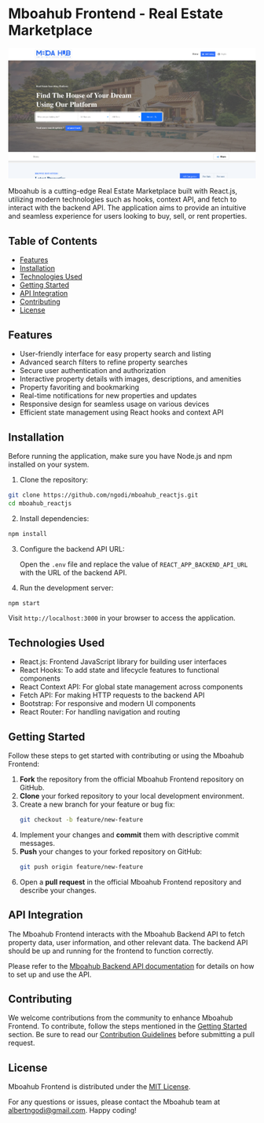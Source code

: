 # Mboahub Frontend - Real Estate Marketplace

![Mboahub Logo](mboahub_landing_page.png)

Mboahub is a cutting-edge Real Estate Marketplace built with React.js, utilizing modern technologies such as hooks, context API, and fetch to interact with the backend API. The application aims to provide an intuitive and seamless experience for users looking to buy, sell, or rent properties.

## Table of Contents

- [Features](#features)
- [Installation](#installation)
- [Technologies Used](#technologies-used)
- [Getting Started](#getting-started)
- [API Integration](#api-integration)
- [Contributing](#contributing)
- [License](#license)

## Features

- User-friendly interface for easy property search and listing
- Advanced search filters to refine property searches
- Secure user authentication and authorization
- Interactive property details with images, descriptions, and amenities
- Property favoriting and bookmarking
- Real-time notifications for new properties and updates
- Responsive design for seamless usage on various devices
- Efficient state management using React hooks and context API

## Installation

Before running the application, make sure you have Node.js and npm installed on your system.

1. Clone the repository:

```bash
git clone https://github.com/ngodi/mboahub_reactjs.git
cd mboahub_reactjs
```

2. Install dependencies:

```bash
npm install
```

3. Configure the backend API URL:

   Open the `.env` file and replace the value of `REACT_APP_BACKEND_API_URL` with the URL of the backend API.

4. Run the development server:

```bash
npm start
```

Visit `http://localhost:3000` in your browser to access the application.

## Technologies Used

- React.js: Frontend JavaScript library for building user interfaces
- React Hooks: To add state and lifecycle features to functional components
- React Context API: For global state management across components
- Fetch API: For making HTTP requests to the backend API
- Bootstrap: For responsive and modern UI components
- React Router: For handling navigation and routing

## Getting Started

Follow these steps to get started with contributing or using the Mboahub Frontend:

1. **Fork** the repository from the official Mboahub Frontend repository on GitHub.
2. **Clone** your forked repository to your local development environment.
3. Create a new branch for your feature or bug fix:
   ```bash
   git checkout -b feature/new-feature
   ```
4. Implement your changes and **commit** them with descriptive commit messages.
5. **Push** your changes to your forked repository on GitHub:
   ```bash
   git push origin feature/new-feature
   ```
6. Open a **pull request** in the official Mboahub Frontend repository and describe your changes.

## API Integration

The Mboahub Frontend interacts with the Mboahub Backend API to fetch property data, user information, and other relevant data. The backend API should be up and running for the frontend to function correctly.

Please refer to the [Mboahub Backend API documentation](https://api.mboahub.com/docs) for details on how to set up and use the API.

## Contributing

We welcome contributions from the community to enhance Mboahub Frontend. To contribute, follow the steps mentioned in the [Getting Started](#getting-started) section. Be sure to read our [Contribution Guidelines](CONTRIBUTING.md) before submitting a pull request.

## License

Mboahub Frontend is distributed under the [MIT License](LICENSE).

For any questions or issues, please contact the Mboahub team at albertngodi@gmail.com. Happy coding!
